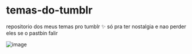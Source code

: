 # temas-do-tumblr
repositorio dos meus temas pro tumblr :sparkles: só pra ter nostalgia e nao perder eles se o pastbin falir

![image](https://user-images.githubusercontent.com/42525687/191145351-10309f32-571c-454c-b8f7-4f68ac3b72a1.png)


